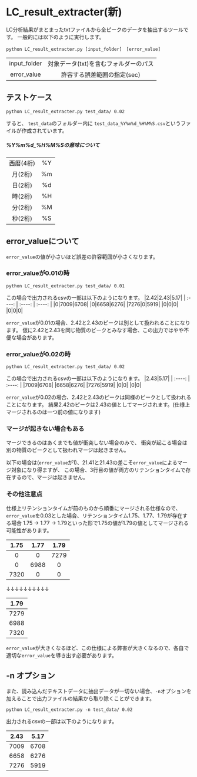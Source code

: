 # LC_result_extracter(新)

LC分析結果がまとまったtxtファイルから全ピークのデータを抽出するツールです。
一般的には以下のように実行します。

```
python LC_result_extracter.py [input_folder]　[error_value]
```
| | |
| :----: | :----: |
|input_folder|対象データ(txt)を含むフォルダーのパス|
|error_value|許容する誤差範囲の指定(sec)|

## テストケース
```
python LC_result_extracter.py test_data/ 0.02
```
すると、 `test_data`のフォルダー内に `test_data_%Y%m%d_%H%M%S.csv`というファイルが作成されています。

##### %Y%m%d_%H%M%Sの意味について
| | |
| :----: | :----: |
|西暦(4桁)|	%Y|
|月(2桁)|%m|
|日(2桁)|%d|
|時(2桁)|%H|
|分(2桁)|%M|
|秒(2桁)|%S|

## error_valueについて
`error_value`の値が小さいほど誤差の許容範囲が小さくなります。
### error_valueが0.01の時
```
python LC_result_extracter.py test_data/ 0.01
```
この場合で出力されるcsvの一部は以下のようになります。
|2.42|2.43|5.17|
| :----: | :----: | :----: |
|0|7009|6708|
|0|6658|6276|
|7276|0|5919|
|0|0|0|
|0|0|0|

`error_value`が0.01の場合、2.42と2.43のピークは別として扱われることになります。
仮に2.42と2.43を同じ物質のピークとみなす場合、この出力ではやや不便な場合があります。

### error_valueが0.02の時
```
python LC_result_extracter.py test_data/ 0.02
```
この場合で出力されるcsvの一部は以下のようになります。
|2.43|5.17|
| :----: | :----: |
|7009|6708|
|6658|6276|
|7276|5919|
|0|0|
|0|0|

`error_value`が0.02の場合、2.42と2.43のピークは同様のピークとして扱われることになります。
結果2.42のピークは2.43の値としてマージされます。(仕様上マージされるのは一つ前の値になります)

### マージが起きない場合もある
マージできるのはあくまでも値が衝突しない場合のみで、
衝突が起こる場合は別の物質のピークとして扱われマージは起きません。

以下の場合は(`error_value`が1)、21.41と21.43の差こそ`error_value`によるマージ対象になり得ますが、
この場合、3行目の値が両方のリテンションタイムで存在するので、マージは起きません。

### その他注意点
仕様上リテンションタイムが前のものから順番にマージされる仕様なので、
`error_value`を0.03とした場合、リテンションタイム1.75、1.77、1.79が存在する場合
1.75 -> 1.77 -> 1.79といった形で1.75の値が1.79の値としてマージされる可能性があります。

|1.75|1.77|1.79|
| :----: | :----: | :----: |
|0|0|7279|
|0|6988|0|
|7320|0|0|

↓↓↓↓↓↓↓↓↓↓

|1.79|
| :----: |
|7279|
|6988|
|7320|

`error_value`が大きくなるほど、この仕様による弊害が大きくなるので、各自で適切な`error_value`を導き出す必要があります。


## -n オプション
また、読み込んだテキストデータに抽出データが一切ない場合、`-n`オプションを加えることで出力ファイルの結果から取り除くことができます。
```
python LC_result_extracter.py -n test_data/ 0.02
```
出力されるcsvの一部は以下のようになります。

|2.43|5.17|
| :----: | :----: |
|7009|6708|
|6658|6276|
|7276|5919|
